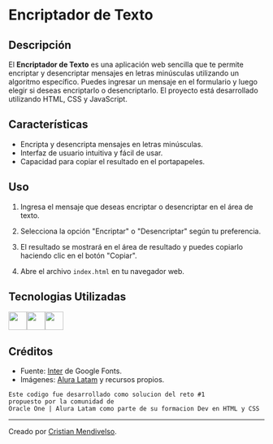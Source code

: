 # Encriptador de Texto 

## Descripción

El **Encriptador de Texto** es una aplicación web sencilla que te permite encriptar y desencriptar mensajes en letras minúsculas utilizando un algoritmo específico. Puedes ingresar un mensaje en el formulario y luego elegir si deseas encriptarlo o desencriptarlo. El proyecto está desarrollado utilizando HTML, CSS y JavaScript.

## Características

- Encripta y desencripta mensajes en letras minúsculas.
- Interfaz de usuario intuitiva y fácil de usar.
- Capacidad para copiar el resultado en el portapapeles.


## Uso

1. Ingresa el mensaje que deseas encriptar o desencriptar en el área de texto.
2. Selecciona la opción "Encriptar" o "Desencriptar" según tu preferencia.
3. El resultado se mostrará en el área de resultado y puedes copiarlo haciendo clic en el botón "Copiar".

2. Abre el archivo `index.html` en tu navegador web.

## Tecnologias Utilizadas
<img height="36" src="https://cdn-icons-png.flaticon.com/512/136/136530.png"><img height="36" src="https://cdn-icons-png.flaticon.com/512/136/136528.png"><img height="36" src="https://cdn-icons-png.flaticon.com/512/136/136527.png">


## Créditos

- Fuente: [Inter](https://fonts.google.com/specimen/Inter) de Google Fonts.
- Imágenes: [Alura Latam](https://www.alura.com.br/) y recursos propios.



```
Este codigo fue desarrollado como solucion del reto #1 
propuesto por la comunidad de 
Oracle One | Alura Latam como parte de su formacion Dev en HTML y CSS
```
---
Creado por [Cristian Mendivelso](https://github.com/cristiansmiot).
